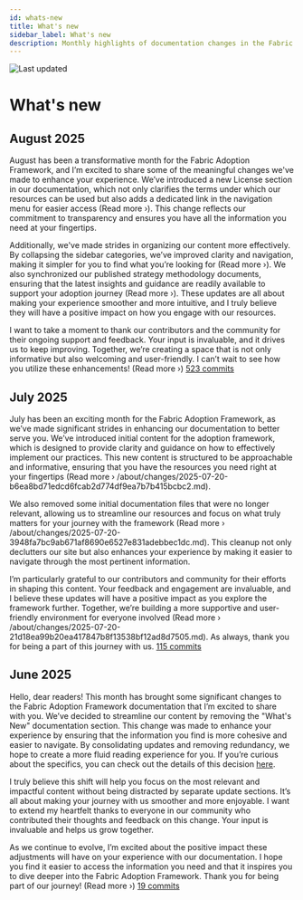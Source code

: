 ```yaml
---
id: whats-new
title: What's new
sidebar_label: What's new
description: Monthly highlights of documentation changes in the Fabric Adoption Framework.
---
```


![Last updated](https://img.shields.io/badge/last%20updated-"2025--08--08-brightgreen)

# What's new

## August 2025

August has been a transformative month for the Fabric Adoption Framework, and I’m excited to share some of the meaningful changes we've made to enhance your experience. We’ve introduced a new License section in our documentation, which not only clarifies the terms under which our resources can be used but also adds a dedicated link in the navigation menu for easier access (Read more ›). This change reflects our commitment to transparency and ensures you have all the information you need at your fingertips.

Additionally, we've made strides in organizing our content more effectively. By collapsing the sidebar categories, we’ve improved clarity and navigation, making it simpler for you to find what you’re looking for (Read more ›). We also synchronized our published strategy methodology documents, ensuring that the latest insights and guidance are readily available to support your adoption journey (Read more ›). These updates are all about making your experience smoother and more intuitive, and I truly believe they will have a positive impact on how you engage with our resources.

I want to take a moment to thank our contributors and the community for their ongoing support and feedback. Your input is invaluable, and it drives us to keep improving. Together, we’re creating a space that is not only informative but also welcoming and user-friendly. I can’t wait to see how you utilize these enhancements! (Read more ›) [523 commits](https://github.com/TheTrustedAdvisor/FabricAdoptionFramework/commits/main?since=2025-08-01&until=2025-08-31)

## July 2025

July has been an exciting month for the Fabric Adoption Framework, as we’ve made significant strides in enhancing our documentation to better serve you. We’ve introduced initial content for the adoption framework, which is designed to provide clarity and guidance on how to effectively implement our practices. This new content is structured to be approachable and informative, ensuring that you have the resources you need right at your fingertips (Read more › /about/changes/2025-07-20-b6ea8bd71edcd6fcab2d774df9ea7b7b415bcbc2.md). 

We also removed some initial documentation files that were no longer relevant, allowing us to streamline our resources and focus on what truly matters for your journey with the framework (Read more › /about/changes/2025-07-20-3948fa7bc9ab671af8690e6527e831adebbec1dc.md). This cleanup not only declutters our site but also enhances your experience by making it easier to navigate through the most pertinent information.

I’m particularly grateful to our contributors and community for their efforts in shaping this content. Your feedback and engagement are invaluable, and I believe these updates will have a positive impact as you explore the framework further. Together, we’re building a more supportive and user-friendly environment for everyone involved (Read more › /about/changes/2025-07-20-21d18ea99b20ea417847b8f13538bf12ad8d7505.md). As always, thank you for being a part of this journey with us. [115 commits](https://github.com/TheTrustedAdvisor/FabricAdoptionFramework/commits/main?since=2025-07-01&until=2025-07-31)

## June 2025

Hello, dear readers! This month has brought some significant changes to the Fabric Adoption Framework documentation that I’m excited to share with you. We’ve decided to streamline our content by removing the "What's New" documentation section. This change was made to enhance your experience by ensuring that the information you find is more cohesive and easier to navigate. By consolidating updates and removing redundancy, we hope to create a more fluid reading experience for you. If you’re curious about the specifics, you can check out the details of this decision [here](https://fabricadoptionframework.com/about/changes/2025-06-03-5a7d4f72ccbbd73c700b77c1b485216d1e29c0ea.md).

I truly believe this shift will help you focus on the most relevant and impactful content without being distracted by separate update sections. It’s all about making your journey with us smoother and more enjoyable. I want to extend my heartfelt thanks to everyone in our community who contributed their thoughts and feedback on this change. Your input is invaluable and helps us grow together.

As we continue to evolve, I’m excited about the positive impact these adjustments will have on your experience with our documentation. I hope you find it easier to access the information you need and that it inspires you to dive deeper into the Fabric Adoption Framework. Thank you for being part of our journey! (Read more ›) [19 commits](https://github.com/TheTrustedAdvisor/FabricAdoptionFramework/commits/main?since=2025-06-01&until=2025-06-30)
